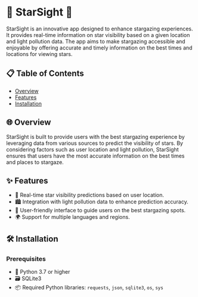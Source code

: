 # 🌟 StarSight 🌌
StarSight is an innovative app designed to enhance stargazing experiences. It provides real-time information on star visibility based on a given location and light pollution data. The app aims to make stargazing accessible and enjoyable by offering accurate and timely information on the best times and locations for viewing stars.

## 📋 Table of Contents

- [Overview](#overview)
- [Features](#features)
- [Installation](#installations)

## 🌐 Overview

StarSight is built to provide users with the best stargazing experience by leveraging data from various sources to predict the visibility of stars. By considering factors such as user location and light pollution, StarSight ensures that users have the most accurate information on the best times and places to stargaze.

## ✨ Features

- 🌠 Real-time star visibility predictions based on user location.
- 🏙️ Integration with light pollution data to enhance prediction accuracy.
- 📱 User-friendly interface to guide users on the best stargazing spots.
- 🌍 Support for multiple languages and regions.

## 🛠️ Installation

### Prerequisites

- 🐍 Python 3.7 or higher
- 🗃️ SQLite3
- 📦 Required Python libraries: `requests`, `json`, `sqlite3`, `os`, `sys`
